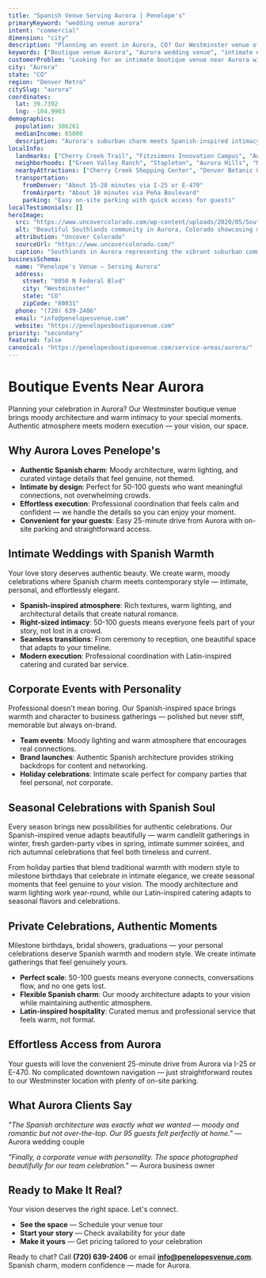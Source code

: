 ```yaml
---
title: "Spanish Venue Serving Aurora | Penelope's"
primaryKeyword: "wedding venue aurora"
intent: "commercial"
dimension: "city"
description: "Planning an event in Aurora, CO? Our Westminster venue offers moody Spanish architecture and intimate spaces for 50-100 guests. Authentic atmosphere."
keywords: ["Boutique venue Aurora", "Aurora wedding venue", "intimate event space Aurora CO", "moody venue near Aurora", "50-100 guest venue Aurora", "Westminster venue serving Aurora"]
customerProblem: "Looking for an intimate boutique venue near Aurora with authentic atmosphere and modern execution for 50-100 guests?"
city: "Aurora"
state: "CO"
region: "Denver Metro"
citySlug: "aurora"
coordinates:
  lat: 39.7392
  lng: -104.9903
demographics:
  population: 386261
  medianIncome: 65000
  description: "Aurora's suburban charm meets Spanish-inspired intimacy—perfect for authentic weddings, celebrations, and meaningful corporate moments."
localInfo:
  landmarks: ["Cherry Creek Trail", "Fitzsimons Innovation Campus", "Aurora History Museum", "Parks and Recreation facilities"]
  neighborhoods: ["Green Valley Ranch", "Stapleton", "Aurora Hills", "Murphy Creek"]
  nearbyAttractions: ["Cherry Creek Shopping Center", "Denver Botanic Gardens", "Sports Authority Field", "Local dining scene"]
  transportation:
    fromDenver: "About 15-20 minutes via I-25 or E-470"
    fromAirport: "About 10 minutes via Peña Boulevard"
    parking: "Easy on-site parking with quick access for guests"
localTestimonials: []
heroImage:
  src: "https://www.uncovercolorado.com/wp-content/uploads/2020/05/Southlands-in-Aurora-CO-1600x800-1.jpg"
  alt: "Beautiful Southlands community in Aurora, Colorado showcasing modern residential architecture and suburban charm"
  attribution: "Uncover Colorado"
  sourceUrl: "https://www.uncovercolorado.com/"
  caption: "Southlands in Aurora representing the vibrant suburban community and modern living"
businessSchema:
  name: "Penelope's Venue – Serving Aurora"
  address:
    street: "8050 N Federal Blvd"
    city: "Westminster"
    state: "CO"
    zipCode: "80031"
  phone: "(720) 639-2406"
  email: "info@penelopesvenue.com"
  website: "https://penelopesboutiquevenue.com"
priority: "secondary"
featured: false
canonical: "https://penelopesboutiquevenue.com/service-areas/aurora/"
---
```


# Boutique Events Near Aurora

Planning your celebration in Aurora? Our Westminster boutique venue brings moody architecture and warm intimacy to your special moments. Authentic atmosphere meets modern execution — your vision, our space.

## Why Aurora Loves Penelope's

- **Authentic Spanish charm**: Moody architecture, warm lighting, and curated vintage details that feel genuine, not themed.
- **Intimate by design**: Perfect for 50-100 guests who want meaningful connections, not overwhelming crowds.
- **Effortless execution**: Professional coordination that feels calm and confident — we handle the details so you can enjoy your moment.
- **Convenient for your guests**: Easy 25-minute drive from Aurora with on-site parking and straightforward access.

## Intimate Weddings with Spanish Warmth

Your love story deserves authentic beauty. We create warm, moody celebrations where Spanish charm meets contemporary style — intimate, personal, and effortlessly elegant.

- **Spanish-inspired atmosphere**: Rich textures, warm lighting, and architectural details that create natural romance.
- **Right-sized intimacy**: 50-100 guests means everyone feels part of your story, not lost in a crowd.
- **Seamless transitions**: From ceremony to reception, one beautiful space that adapts to your timeline.
- **Modern execution**: Professional coordination with Latin-inspired catering and curated bar service.

## Corporate Events with Personality

Professional doesn't mean boring. Our Spanish-inspired space brings warmth and character to business gatherings — polished but never stiff, memorable but always on-brand.

- **Team events**: Moody lighting and warm atmosphere that encourages real connections.
- **Brand launches**: Authentic Spanish architecture provides striking backdrops for content and networking.
- **Holiday celebrations**: Intimate scale perfect for company parties that feel personal, not corporate.

## Seasonal Celebrations with Spanish Soul

Every season brings new possibilities for authentic celebrations. Our Spanish-inspired venue adapts beautifully — warm candlelit gatherings in winter, fresh garden-party vibes in spring, intimate summer soirées, and rich autumnal celebrations that feel both timeless and current.

From holiday parties that blend traditional warmth with modern style to milestone birthdays that celebrate in intimate elegance, we create seasonal moments that feel genuine to your vision. The moody architecture and warm lighting work year-round, while our Latin-inspired catering adapts to seasonal flavors and celebrations.

## Private Celebrations, Authentic Moments

Milestone birthdays, bridal showers, graduations — your personal celebrations deserve Spanish warmth and modern style. We create intimate gatherings that feel genuinely yours.

- **Perfect scale**: 50-100 guests means everyone connects, conversations flow, and no one gets lost.
- **Flexible Spanish charm**: Our moody architecture adapts to your vision while maintaining authentic atmosphere.
- **Latin-inspired hospitality**: Curated menus and professional service that feels warm, not formal.

## Effortless Access from Aurora

Your guests will love the convenient 25-minute drive from Aurora via I-25 or E-470. No complicated downtown navigation — just straightforward routes to our Westminster location with plenty of on-site parking.

## What Aurora Clients Say

*"The Spanish architecture was exactly what we wanted — moody and romantic but not over-the-top. Our 95 guests felt perfectly at home."* — Aurora wedding couple

*"Finally, a corporate venue with personality. The space photographed beautifully for our team celebration."* — Aurora business owner

## Ready to Make It Real?

Your vision deserves the right space. Let's connect.

- **See the space** — Schedule your venue tour
- **Start your story** — Check availability for your date  
- **Make it yours** — Get pricing tailored to your celebration

Ready to chat? Call **(720) 639-2406** or email **info@penelopesvenue.com**. Spanish charm, modern confidence — made for Aurora.
